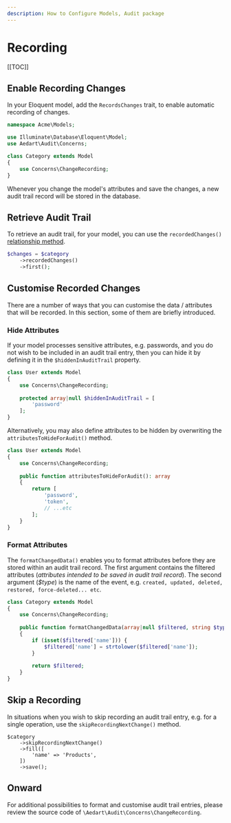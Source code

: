 ```yaml
---
description: How to Configure Models, Audit package
---
```


# Recording

[[TOC]]

## Enable Recording Changes

In your Eloquent model, add the `RecordsChanges` trait, to enable automatic recording of changes.

```php
namespace Acme\Models;

use Illuminate\Database\Eloquent\Model;
use Aedart\Audit\Concerns;

class Category extends Model
{
    use Concerns\ChangeRecording;
}
```

Whenever you change the model's attributes and save the changes, a new audit trail record will be stored in the database.

## Retrieve Audit Trail

To retrieve an audit trail, for your model, you can use the `recordedChanges()` [relationship method](https://laravel.com/docs/10.x/eloquent-relationships).

```php
$changes = $category
    ->recordedChanges()
    ->first();
```

## Customise Recorded Changes

There are a number of ways that you can customise the data / attributes that will be recorded. In this section, some of them are briefly introduced.

### Hide Attributes

If your model processes sensitive attributes, e.g. passwords, and you do not wish to be included in an audit trail entry, then you can hide it by defining it in the `$hiddenInAuditTrail` property.

```php
class User extends Model
{
    use Concerns\ChangeRecording;
    
    protected array|null $hiddenInAuditTrail = [
        'password'
    ];
}
```

Alternatively, you may also define attributes to be hidden by overwriting the `attributesToHideForAudit()` method.

```php
class User extends Model
{
    use Concerns\ChangeRecording;
    
    public function attributesToHideForAudit(): array
    {
        return [
            'password',
            'token',
            // ...etc
        ];
    }
}
```

### Format Attributes

The `formatChangedData()` enables you to format attributes before they are stored within an audit trail record.
The first argument contains the filtered attributes (_attributes intended to be saved in audit trail record_).
The second argument (_$type_) is the name of the event, e.g. `created, updated, deleted, restored, force-deleted... etc`.

```php
class Category extends Model
{
    use Concerns\ChangeRecording;
    
    public function formatChangedData(array|null $filtered, string $type): array|null
    {
        if (isset($filtered['name'])) {
            $filtered['name'] = strtolower($filtered['name']);
        }
        
        return $filtered;
    }
}
```

## Skip a Recording

In situations when you wish to skip recording an audit trail entry, e.g. for a single operation, use the `skipRecordingNextChange()` method.

```php{2}
$category
    ->skipRecordingNextChange()
    ->fill([
        'name' => 'Products',
    ])
    ->save();
```

## Onward

For additional possibilities to format and customise audit trail entries, please review the source code of `\Aedart\Audit\Concerns\ChangeRecording`.
